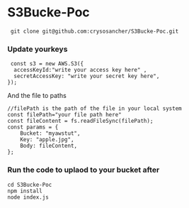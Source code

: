 # S3Bucke-Poc

``` git clone git@github.com:crysosancher/S3Bucke-Poc.git```  
### Update yourkeys 
```
 const s3 = new AWS.S3({
  accessKeyId:"write your access key here" ,
  secretAccessKey: "write your secret key here",
}); 
```
And the file to paths
``` 
//filePath is the path of the file in your local system
const filePath="your file path here"
const fileContent = fs.readFileSync(filePath);
const params = {
	Bucket: "myawstut",
	Key: "apple.jpg",
	Body: fileContent,
};
```
###  Run the code to uplaod to your bucket after 
``` 
cd S3Bucke-Poc
npm install
node index.js 
```

